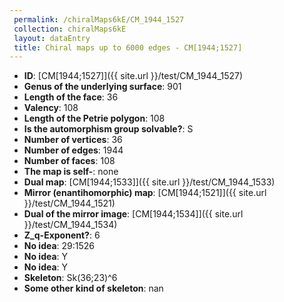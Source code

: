 ```yaml
--- 
 permalink: /chiralMaps6kE/CM_1944_1527 
 collection: chiralMaps6kE
 layout: dataEntry
 title: Chiral maps up to 6000 edges - CM[1944;1527]
---
```


- **ID**: [CM[1944;1527]]({{ site.url }}/test/CM_1944_1527)
- **Genus of the underlying surface**: 901
- **Length of the face**: 36
- **Valency**: 108
- **Length of the Petrie polygon**: 108
- **Is the automorphism group solvable?**: S
- **Number of vertices**: 36
- **Number of edges**: 1944
- **Number of faces**: 108
- **The map is self-**: none
- **Dual map**: [CM[1944;1533]]({{ site.url }}/test/CM_1944_1533)
- **Mirror (enantihomorphic) map**: [CM[1944;1521]]({{ site.url }}/test/CM_1944_1521)
- **Dual of the mirror image**: [CM[1944;1534]]({{ site.url }}/test/CM_1944_1534)
- **Z_q-Exponent?**: 6
- **No idea**:  29:1526
- **No idea**: Y
- **No idea**: Y
- **Skeleton**: Sk(36;23)^6
- **Some other kind of skeleton**: nan
